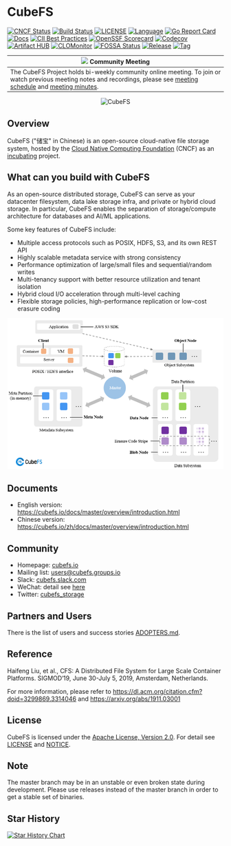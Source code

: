 # CubeFS

[![CNCF Status](https://img.shields.io/badge/cncf%20status-incubating-blue.svg)](https://www.cncf.io/projects)
[![Build Status](https://github.com/cubefs/cubefs/actions/workflows/ci.yml/badge.svg)](https://github.com/cubefs/cubefs/actions/workflows/ci.yml)
[![LICENSE](https://img.shields.io/github/license/cubefs/cubefs.svg)](https://github.com/cubefs/cubefs/blob/master/LICENSE)
[![Language](https://img.shields.io/badge/Language-Go-blue.svg)](https://golang.org/)
[![Go Report Card](https://goreportcard.com/badge/github.com/cubefs/cubefs)](https://goreportcard.com/report/github.com/cubefs/cubefs)
[![Docs](https://img.shields.io/badge/docs-latest-green.svg)](https://cubefs.io/docs/master/overview/introduction.html)
[![CII Best Practices](https://bestpractices.coreinfrastructure.org/projects/2761/badge)](https://bestpractices.coreinfrastructure.org/projects/6232)
[![OpenSSF Scorecard](https://api.securityscorecards.dev/projects/github.com/cubefs/cubefs/badge)](https://securityscorecards.dev/viewer/?uri=github.com/cubefs/cubefs)
[![Codecov](https://img.shields.io/codecov/c/github/cubefs/cubefs?style=flat-square&logo=codecov)](https://codecov.io/gh/cubefs/cubefs)
[![Artifact HUB](https://img.shields.io/endpoint?url=https://artifacthub.io/badge/repository/cubefs)](https://artifacthub.io/packages/helm/cubefs/cubefs)
[![CLOMonitor](https://img.shields.io/endpoint?url=https://clomonitor.io/api/projects/cncf/chubao-fs/badge)](https://clomonitor.io/projects/cncf/chubao-fs)
[![FOSSA Status](https://app.fossa.com/api/projects/git%2Bgithub.com%2Fcubefs%2Fcubefs.svg?type=shield&issueType=security)](https://app.fossa.com/projects/git%2Bgithub.com%2Fcubefs%2Fcubefs?ref=badge_shield)
[![Release](https://img.shields.io/github/v/release/cubefs/cubefs.svg?color=161823&style=flat-square&logo=smartthings)](https://github.com/cubefs/cubefs/releases)
[![Tag](https://img.shields.io/github/v/tag/cubefs/cubefs.svg?color=ee8936&logo=fitbit&style=flat-square)](https://github.com/cubefs/cubefs/tags)

|<img src="https://user-images.githubusercontent.com/5708406/91202310-31eaab80-e734-11ea-84fc-c1b1882ae71c.png" height="24"/>&nbsp;Community Meeting|
|------------------|
| The CubeFS Project holds bi-weekly community online meeting. To join or watch previous meeting notes and recordings, please see [meeting schedule](https://github.com/cubefs/community/wiki/Meeting-Schedule) and [meeting minutes](https://github.com/cubefs/community/wiki/Meeting-Agenda-and-Notes). |


<div width="100%" style="text-align:center;"><img alt="CubeFS" src="https://user-images.githubusercontent.com/12113219/178886968-9513e51e-393b-4af1-bd90-189593ee2012.png" height="200"/></div>


## Overview

CubeFS ("储宝" in Chinese) is an open-source cloud-native file storage system, hosted by the [Cloud Native Computing Foundation](https://cncf.io) (CNCF) as an [incubating](https://www.cncf.io/projects/) project.


## What can you build with CubeFS

As an open-source distributed storage, CubeFS can serve as your datacenter filesystem, data lake storage infra, and private or hybrid cloud storage. 
In particular, CubeFS enables the separation of storage/compute architecture for databases and AI/ML applications.

Some key features of CubeFS include:

- Multiple access protocols such as POSIX, HDFS, S3, and its own REST API
- Highly scalable metadata service with strong consistency  
- Performance optimization of large/small files and sequential/random writes
- Multi-tenancy support with better resource utilization and tenant isolation
- Hybrid cloud I/O acceleration through multi-level caching
- Flexible storage policies, high-performance replication or low-cost erasure coding


<div width="100%" style="text-align:center;"><img alt="CubeFS Architecture" src="https://raw.githubusercontent.com/cubefs/cubefs/master/docs/source/pic/cfs-arch-ec.png"/></div>

## Documents

- English version: https://cubefs.io/docs/master/overview/introduction.html
- Chinese version: https://cubefs.io/zh/docs/master/overview/introduction.html

## Community

- Homepage: [cubefs.io](https://cubefs.io/)
- Mailing list: users@cubefs.groups.io
- Slack: [cubefs.slack.com](https://cubefs.slack.com/)
- WeChat: detail see [here](https://github.com/cubefs/cubefs/issues/604)
- Twitter: [cubefs_storage](https://twitter.com/cubefs_storage)

## Partners and Users

There is the list of users and success stories [ADOPTERS.md](ADOPTERS.md).

## Reference

Haifeng Liu, et al., CFS: A Distributed File System for Large Scale Container Platforms. SIGMOD‘19, June 30-July 5, 2019, Amsterdam, Netherlands. 

For more information, please refer to https://dl.acm.org/citation.cfm?doid=3299869.3314046 and https://arxiv.org/abs/1911.03001


## License

CubeFS is licensed under the [Apache License, Version 2.0](http://www.apache.org/licenses/LICENSE-2.0).
For detail see [LICENSE](LICENSE) and [NOTICE](NOTICE).

## Note

The master branch may be in an unstable or even broken state during development. Please use releases instead of the master branch in order to get a stable set of binaries.

## Star History

[![Star History Chart](https://api.star-history.com/svg?repos=cubefs/cubefs&type=Date)](https://star-history.com/#cubefs/cubefs&Date)
